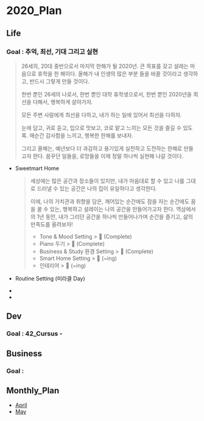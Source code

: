 



# 2020_Plan



## Life



### Goal : 추억, 최선, 기대 그리고 실현

> 26세의, 20대 중반으로서 마지막 한해가 될 2020년.
> 큰 목표를 갖고 설레는 마음으로 휴학을 한 해이다. 
> 올해가 내 인생의 많은 부분 들을 바꿀 것이라고 생각하고, 반드시 그렇게 만들 것이다.
>
> 한번 뿐인 26세의 나로서, 한번 뿐인 대학 휴학생으로서, 
> 한번 뿐인 2020년을 최선을 다해서, 행복하게 살아가자.
>
> 모든 주변 사람에게 최선을 다하고, 내가 하는 일에 있어서 최선을 다하자.
>
> 눈에 담고, 귀로 듣고, 입으로 맛보고, 코로 맡고 느끼는 모든 것을 즐길 수 있도록.
> 매순간 감사함을 느끼고, 행복한 한해를 보내자.
>
> 그리고 올해는, 예년보다 더 과감하고 용기있게 실천하고 도전하는 한해로 만들고자 한다.
> 꿈꾸던 일들을, 로망들을 이제 정말 하나씩 실현해 나갈 것이다. 



- Sweetmart Home
  
  > 세상에는 많은 공간과 장소들이 있지만, 
  > 내가 마음대로 할 수 있고 나를 그대로 드러낼 수 있는 공간은 나의 집이 유일하다고 생각한다.
  >
  > 이에, 나의 가치관과 취향을 담은, 
  > 깨어있는 순간에도 잠을 자는 순간에도 꿈을 꿀 수 있는, 행복하고 설레이는 나의 공간을 만들어가고자 한다.
  > 역삼에서의 1년 동안, 내가 그리던 공간을 하나씩 만들어나가며 순간을 즐기고, 삶의 만족도를 올려보자!
  >
  > - Tone & Mood Setting >  🐥 (Complete)
  > - Piano 두기 >  🐥 (Complete)
  > - Business & Study 환경 Setting >  🐥 (Complete)
  > - Smart Home Setting > 🐣 (~ing)
  > - 인테리어 > 🐣 (~ing)
  
- Routine Setting (미라클 Day)

- 
- 



## Dev



### Goal : 42_Cursus -







## Business



### Goal :




## Monthly_Plan

- [April](/Users/sjeon/Desktop/For_min/Life_Style/2020/April/April_plan.md)
- [May](/Users/sjeon/Desktop/For_min/Life_Style/2020/May/May_plan.md)

